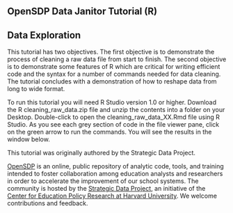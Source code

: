 ## OpenSDP Data Janitor Tutorial (R)
## Data Exploration

This tutorial has two objectives. The first objective is to demonstrate the
process of cleaning a raw data file from start to finish. The second objective
is to demonstrate some features of R which are critical for writing
efficient code and the syntax for a number of commands needed for data
cleaning. The tutorial concludes with a demonstration of how to reshape data
from long to wide format.

To run this tutorial you will need R Studio version 1.0 or higher. Download the
R cleaning_raw_data.zip file and unzip the contents into a folder on your Desktop.
Double-click to open the cleaning_raw_data_XX.Rmd file using R Studio. As you
see each grey section of code in the file viewer pane, click on the green arrow
to run the commands. You will see the results in the window below.

This tutorial was originally authored by the Strategic Data Project.

[OpenSDP](https://opensdp.github.io) is an online, public repository of analytic
code, tools, and training intended to foster collaboration among education
analysts and researchers in order to accelerate the improvement of our school
systems. The community is hosted by the [Strategic Data Project](https://sdp.cepr.harvard.edu), an initiative of the [Center for Education Policy
Research at Harvard University](https://cepr.harvard.edu). We welcome contributions and feedback.
